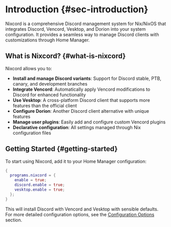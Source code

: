 # Introduction {#sec-introduction}

Nixcord is a comprehensive Discord management system for Nix/NixOS that integrates Discord, Vencord, Vesktop, and Dorion into your system configuration. It provides a seamless way to manage Discord clients with customizations through Home Manager.

## What is Nixcord? {#what-is-nixcord}

Nixcord allows you to:

- **Install and manage Discord variants**: Support for Discord stable, PTB, canary, and development branches
- **Integrate Vencord**: Automatically apply Vencord modifications to Discord for enhanced functionality
- **Use Vesktop**: A cross-platform Discord client that supports more features than the official client
- **Configure Dorion**: Another Discord client alternative with unique features
- **Manage user plugins**: Easily add and configure custom Vencord plugins
- **Declarative configuration**: All settings managed through Nix configuration files

## Getting Started {#getting-started}

To start using Nixcord, add it to your Home Manager configuration:

```nix
{
  programs.nixcord = {
    enable = true;
    discord.enable = true;
    vesktop.enable = true;
  };
}
```

This will install Discord with Vencord and Vesktop with sensible defaults. For more detailed configuration options, see the [Configuration Options](#sec-options) section.
